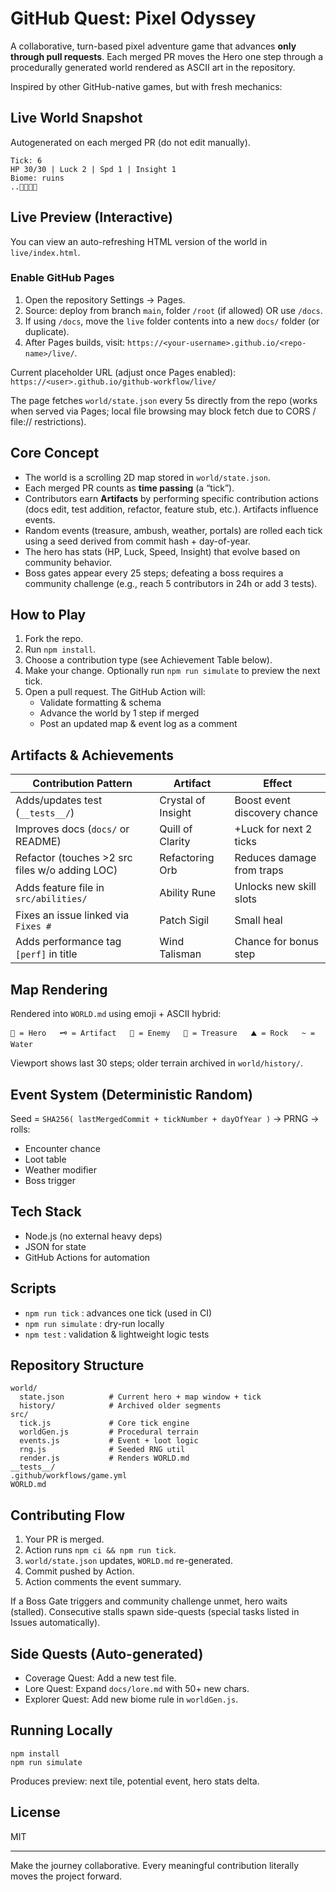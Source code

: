 # GitHub Quest: Pixel Odyssey

A collaborative, turn-based pixel adventure game that advances **only through pull requests**. Each merged PR moves the Hero one step through a procedurally generated world rendered as ASCII art in the repository.

Inspired by other GitHub-native games, but with fresh mechanics:

## Live World Snapshot

Autogenerated on each merged PR (do not edit manually).

<!-- LIVE-WORLD:START -->
```
Tick: 6
HP 30/30 | Luck 2 | Spd 1 | Insight 1
Biome: ruins
..🌲🧱📜🏹
```
<!-- LIVE-WORLD:END -->

## Live Preview (Interactive)

You can view an auto-refreshing HTML version of the world in `live/index.html`.

### Enable GitHub Pages
1. Open the repository Settings → Pages.
2. Source: deploy from branch `main`, folder `/root` (if allowed) OR use `/docs`.
3. If using `/docs`, move the `live` folder contents into a new `docs/` folder (or duplicate).
4. After Pages builds, visit: `https://<your-username>.github.io/<repo-name>/live/`.

Current placeholder URL (adjust once Pages enabled):
`https://<user>.github.io/github-workflow/live/`

The page fetches `world/state.json` every 5s directly from the repo (works when served via Pages; local file browsing may block fetch due to CORS / file:// restrictions).

## Core Concept

- The world is a scrolling 2D map stored in `world/state.json`.
- Each merged PR counts as **time passing** (a “tick”).
- Contributors earn **Artifacts** by performing specific contribution actions (docs edit, test addition, refactor, feature stub, etc.). Artifacts influence events.
- Random events (treasure, ambush, weather, portals) are rolled each tick using a seed derived from commit hash + day-of-year.
- The hero has stats (HP, Luck, Speed, Insight) that evolve based on community behavior.
- Boss gates appear every 25 steps; defeating a boss requires a community challenge (e.g., reach 5 contributors in 24h or add 3 tests).

## How to Play

1. Fork the repo.
2. Run `npm install`.
3. Choose a contribution type (see Achievement Table below).
4. Make your change. Optionally run `npm run simulate` to preview the next tick.
5. Open a pull request. The GitHub Action will:
   - Validate formatting & schema
   - Advance the world by 1 step if merged
   - Post an updated map & event log as a comment

## Artifacts & Achievements

| Contribution Pattern                           | Artifact           | Effect                       |
| ---------------------------------------------- | ------------------ | ---------------------------- |
| Adds/updates test (`__tests__/`)               | Crystal of Insight | Boost event discovery chance |
| Improves docs (`docs/` or README)              | Quill of Clarity   | +Luck for next 2 ticks       |
| Refactor (touches >2 src files w/o adding LOC) | Refactoring Orb    | Reduces damage from traps    |
| Adds feature file in `src/abilities/`          | Ability Rune       | Unlocks new skill slots      |
| Fixes an issue linked via `Fixes #`            | Patch Sigil        | Small heal                   |
| Adds performance tag `[perf]` in title         | Wind Talisman      | Chance for bonus step        |

## Map Rendering

Rendered into `WORLD.md` using emoji + ASCII hybrid:

```
🏹 = Hero   🗝️ = Artifact   👾 = Enemy   💎 = Treasure   ⛰️ = Rock   ~ = Water
```

Viewport shows last 30 steps; older terrain archived in `world/history/`.

## Event System (Deterministic Random)

Seed = `SHA256( lastMergedCommit + tickNumber + dayOfYear )` -> PRNG -> rolls:

- Encounter chance
- Loot table
- Weather modifier
- Boss trigger

## Tech Stack

- Node.js (no external heavy deps)
- JSON for state
- GitHub Actions for automation

## Scripts

- `npm run tick` : advances one tick (used in CI)
- `npm run simulate` : dry-run locally
- `npm test` : validation & lightweight logic tests

## Repository Structure

```
world/
  state.json          # Current hero + map window + tick
  history/            # Archived older segments
src/
  tick.js             # Core tick engine
  worldGen.js         # Procedural terrain
  events.js           # Event + loot logic
  rng.js              # Seeded RNG util
  render.js           # Renders WORLD.md
__tests__/
.github/workflows/game.yml
WORLD.md
```

## Contributing Flow

1. Your PR is merged.
2. Action runs `npm ci && npm run tick`.
3. `world/state.json` updates, `WORLD.md` re-generated.
4. Commit pushed by Action.
5. Action comments the event summary.

If a Boss Gate triggers and community challenge unmet, hero waits (stalled). Consecutive stalls spawn side-quests (special tasks listed in Issues automatically).

## Side Quests (Auto-generated)

- Coverage Quest: Add a new test file.
- Lore Quest: Expand `docs/lore.md` with 50+ new chars.
- Explorer Quest: Add new biome rule in `worldGen.js`.

## Running Locally

```
npm install
npm run simulate
```

Produces preview: next tile, potential event, hero stats delta.

## License

MIT

---

Make the journey collaborative. Every meaningful contribution literally moves the project forward.
